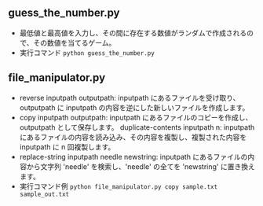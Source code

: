 ## guess_the_number.py

- 最低値と最高値を入力し、その間に存在する数値がランダムで作成されるので、その数値を当てるゲーム。
- 実行コマンド
  `python guess_the_number.py`

## file_manipulator.py

- reverse inputpath outputpath: inputpath にあるファイルを受け取り、outputpath に inputpath の内容を逆にした新しいファイルを作成します。
- copy inputpath outputpath: inputpath にあるファイルのコピーを作成し、outputpath として保存します。
  duplicate-contents inputpath n: inputpath にあるファイルの内容を読み込み、その内容を複製し、複製された内容を inputpath に n 回複製します。
- replace-string inputpath needle newstring: inputpath にあるファイルの内容から文字列 'needle' を検索し、'needle' の全てを 'newstring' に置き換えます。
- 実行コマンド例
  `python file_manipulator.py copy sample.txt sample_out.txt`
